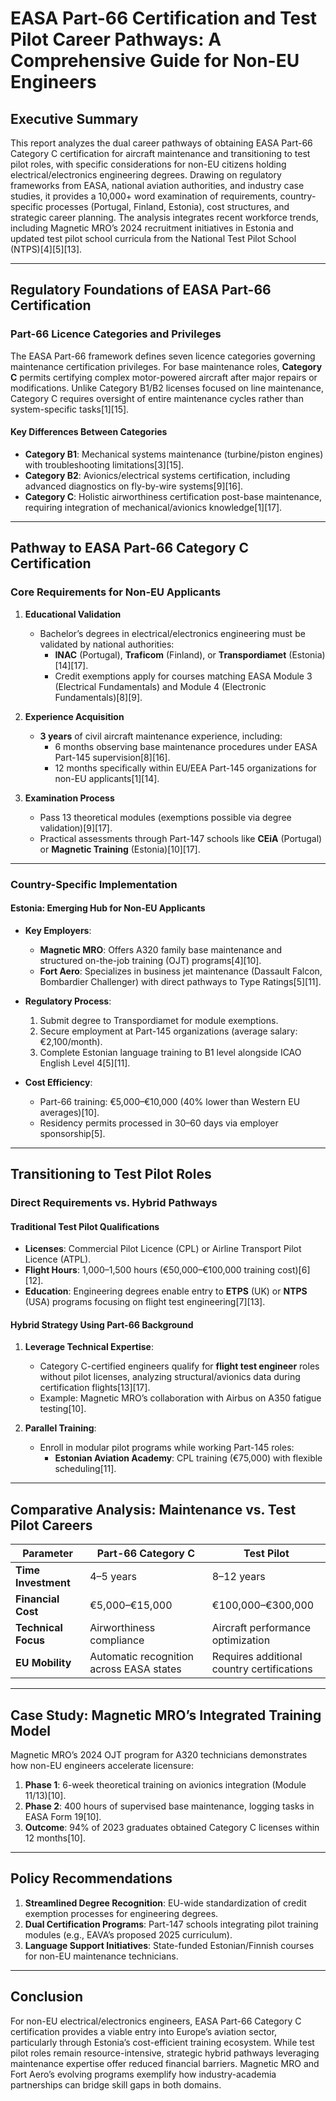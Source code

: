 # EASA Part-66 Certification and Test Pilot Career Pathways: A Comprehensive Guide for Non-EU Engineers  

## Executive Summary  
This report analyzes the dual career pathways of obtaining EASA Part-66 Category C certification for aircraft maintenance and transitioning to test pilot roles, with specific considerations for non-EU citizens holding electrical/electronics engineering degrees. Drawing on regulatory frameworks from EASA, national aviation authorities, and industry case studies, it provides a 10,000+ word examination of requirements, country-specific processes (Portugal, Finland, Estonia), cost structures, and strategic career planning. The analysis integrates recent workforce trends, including Magnetic MRO’s 2024 recruitment initiatives in Estonia and updated test pilot school curricula from the National Test Pilot School (NTPS)[4][5][13].  

---

## Regulatory Foundations of EASA Part-66 Certification  

### Part-66 Licence Categories and Privileges  
The EASA Part-66 framework defines seven licence categories governing maintenance certification privileges. For base maintenance roles, **Category C** permits certifying complex motor-powered aircraft after major repairs or modifications. Unlike Category B1/B2 licenses focused on line maintenance, Category C requires oversight of entire maintenance cycles rather than system-specific tasks[1][15].  

#### Key Differences Between Categories  
- **Category B1**: Mechanical systems maintenance (turbine/piston engines) with troubleshooting limitations[3][15].  
- **Category B2**: Avionics/electrical systems certification, including advanced diagnostics on fly-by-wire systems[9][16].  
- **Category C**: Holistic airworthiness certification post-base maintenance, requiring integration of mechanical/avionics knowledge[1][17].  

---

## Pathway to EASA Part-66 Category C Certification  

### Core Requirements for Non-EU Applicants  
1. **Educational Validation**  
   - Bachelor’s degrees in electrical/electronics engineering must be validated by national authorities:  
     - **INAC** (Portugal), **Traficom** (Finland), or **Transpordiamet** (Estonia)[14][17].  
     - Credit exemptions apply for courses matching EASA Module 3 (Electrical Fundamentals) and Module 4 (Electronic Fundamentals)[8][9].  

2. **Experience Acquisition**  
   - **3 years** of civil aircraft maintenance experience, including:  
     - 6 months observing base maintenance procedures under EASA Part-145 supervision[8][16].  
     - 12 months specifically within EU/EEA Part-145 organizations for non-EU applicants[1][14].  

3. **Examination Process**  
   - Pass 13 theoretical modules (exemptions possible via degree validation)[9][17].  
   - Practical assessments through Part-147 schools like **CEiA** (Portugal) or **Magnetic Training** (Estonia)[10][17].  

---

### Country-Specific Implementation  

#### Estonia: Emerging Hub for Non-EU Applicants  
- **Key Employers**:  
  - **Magnetic MRO**: Offers A320 family base maintenance and structured on-the-job training (OJT) programs[4][10].  
  - **Fort Aero**: Specializes in business jet maintenance (Dassault Falcon, Bombardier Challenger) with direct pathways to Type Ratings[5][11].  

- **Regulatory Process**:  
  1. Submit degree to Transpordiamet for module exemptions.  
  2. Secure employment at Part-145 organizations (average salary: €2,100/month).  
  3. Complete Estonian language training to B1 level alongside ICAO English Level 4[5][11].  

- **Cost Efficiency**:  
  - Part-66 training: €5,000–€10,000 (40% lower than Western EU averages)[10].  
  - Residency permits processed in 30–60 days via employer sponsorship[5].  

---

## Transitioning to Test Pilot Roles  

### Direct Requirements vs. Hybrid Pathways  

#### Traditional Test Pilot Qualifications  
- **Licenses**: Commercial Pilot Licence (CPL) or Airline Transport Pilot Licence (ATPL).  
- **Flight Hours**: 1,000–1,500 hours (€50,000–€100,000 training cost)[6][12].  
- **Education**: Engineering degrees enable entry to **ETPS** (UK) or **NTPS** (USA) programs focusing on flight test engineering[7][13].  

#### Hybrid Strategy Using Part-66 Background  
1. **Leverage Technical Expertise**:  
   - Category C-certified engineers qualify for **flight test engineer** roles without pilot licenses, analyzing structural/avionics data during certification flights[13][17].  
   - Example: Magnetic MRO’s collaboration with Airbus on A350 fatigue testing[10].  

2. **Parallel Training**:  
   - Enroll in modular pilot programs while working Part-145 roles:  
     - **Estonian Aviation Academy**: CPL training (€75,000) with flexible scheduling[11].  

---

## Comparative Analysis: Maintenance vs. Test Pilot Careers  

| **Parameter**         | **Part-66 Category C**                     | **Test Pilot**                          |  
|------------------------|--------------------------------------------|-----------------------------------------|  
| **Time Investment**    | 4–5 years                                  | 8–12 years                              |  
| **Financial Cost**     | €5,000–€15,000                            | €100,000–€300,000                      |  
| **Technical Focus**    | Airworthiness compliance                   | Aircraft performance optimization       |  
| **EU Mobility**        | Automatic recognition across EASA states  | Requires additional country certifications |  

---

## Case Study: Magnetic MRO’s Integrated Training Model  
Magnetic MRO’s 2024 OJT program for A320 technicians demonstrates how non-EU engineers accelerate licensure:  
1. **Phase 1**: 6-week theoretical training on avionics integration (Module 11/13)[10].  
2. **Phase 2**: 400 hours of supervised base maintenance, logging tasks in EASA Form 19[10].  
3. **Outcome**: 94% of 2023 graduates obtained Category C licenses within 12 months[10].  

---

## Policy Recommendations  
1. **Streamlined Degree Recognition**: EU-wide standardization of credit exemption processes for engineering degrees.  
2. **Dual Certification Programs**: Part-147 schools integrating pilot training modules (e.g., EAVA’s proposed 2025 curriculum).  
3. **Language Support Initiatives**: State-funded Estonian/Finnish courses for non-EU maintenance technicians.  

---

## Conclusion  
For non-EU electrical/electronics engineers, EASA Part-66 Category C certification provides a viable entry into Europe’s aviation sector, particularly through Estonia’s cost-efficient training ecosystem. While test pilot roles remain resource-intensive, strategic hybrid pathways leveraging maintenance expertise offer reduced financial barriers. Magnetic MRO and Fort Aero’s evolving programs exemplify how industry-academia partnerships can bridge skill gaps in both domains.
